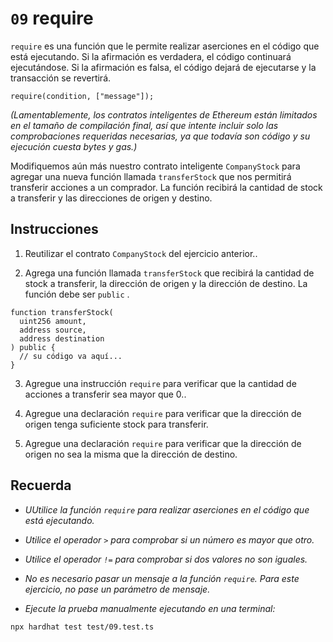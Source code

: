 # `09` require

`require` es una función que le permite realizar aserciones en el código que está ejecutando. Si la afirmación es verdadera, el código continuará ejecutándose. Si la afirmación es falsa, el código dejará de ejecutarse y la transacción se revertirá.

```solidity
require(condition, ["message"]);
```

_(Lamentablemente, los contratos inteligentes de Ethereum están limitados en el tamaño de compilación final, así que intente incluir solo las comprobaciones requeridas necesarias, ya que todavía son código y su ejecución cuesta bytes y gas.)_

Modifiquemos aún más nuestro contrato inteligente `CompanyStock` para agregar una nueva función llamada `transferStock` que nos permitirá transferir acciones a un comprador. La función recibirá la cantidad de stock a transferir y las direcciones de origen y destino.

## Instrucciones

1. Reutilizar el contrato `CompanyStock` del ejercicio anterior..

2. Agrega una función llamada `transferStock` que recibirá la cantidad de stock a transferir, la dirección de origen y la dirección de destino. La función debe ser `public` .

```solidity
function transferStock(
  uint256 amount,
  address source,
  address destination
) public {
  // su código va aquí...
}

```

3. Agregue una instrucción `require` para verificar que la cantidad de acciones a transferir sea mayor que 0..

4. Agregue una declaración `require` para verificar que la dirección de origen tenga suficiente stock para transferir.

5. Agregue una declaración `require` para verificar que la dirección de origen no sea la misma que la dirección de destino.

## Recuerda

- _UUtilice la función `require` para realizar aserciones en el código que está ejecutando._
- _Utilice el operador `>` para comprobar si un número es mayor que otro._
- _Utilice el operador `!=` para comprobar si dos valores no son iguales._
- _No es necesario pasar un mensaje a la función `require`. Para este ejercicio, no pase un parámetro de mensaje._

- _Ejecute la prueba manualmente ejecutando en una terminal:_

```shell
npx hardhat test test/09.test.ts
```

